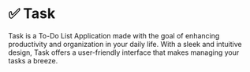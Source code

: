 # ✅ Task
Task is a To-Do List Application made with the goal of enhancing productivity and organization in your daily life. With a sleek and intuitive design, Task offers a user-friendly interface that makes managing your tasks a breeze. 
